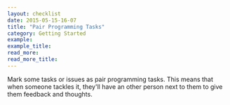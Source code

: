```yaml
---
layout: checklist
date: 2015-05-15-16-07
title: "Pair Programming Tasks"
category: Getting Started
example:
example_title:
read_more:
read_more_title:
---
```


Mark some tasks or issues as pair programming tasks. This means that when someone tackles it, they'll have an other person next to them to give them feedback and thoughts.
